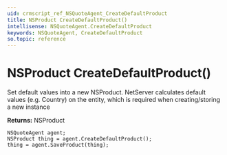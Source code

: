```yaml
---
uid: crmscript_ref_NSQuoteAgent_CreateDefaultProduct
title: NSProduct CreateDefaultProduct()
intellisense: NSQuoteAgent.CreateDefaultProduct
keywords: NSQuoteAgent, CreateDefaultProduct
so.topic: reference
---
```


# NSProduct CreateDefaultProduct()
	  
Set default values into a new NSProduct.
NetServer calculates default values (e.g. Country) on the entity, which is required when creating/storing a new instance
	  
**Returns:** NSProduct

```crmscript
NSQuoteAgent agent;
NSProduct thing = agent.CreateDefaultProduct();
thing = agent.SaveProduct(thing);
```

